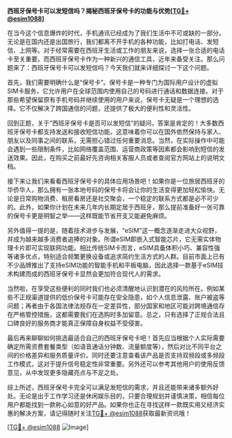 **西班牙保号卡可以发短信吗？揭秘西班牙保号卡的功能与优势[[TG💪+ @esim1088](https://t.me/s/esim1088)]**

在当今这个信息爆炸的时代，手机通讯已经成为了我们生活中不可或缺的一部分。无论是在国内还是出国旅行，我们都离不开手机的各种功能，比如打电话、发短信、上网等。对于经常需要在西班牙生活或工作的朋友来说，选择一张合适的电话卡至关重要。而西班牙保号卡作为一种新兴的通信工具，近年来备受关注。那么问题来了：西班牙保号卡可以发短信吗？今天我们就来详细探讨一下这个问题。

首先，我们需要明确什么是“保号卡”。保号卡是一种专门为国际用户设计的虚拟SIM卡服务，它允许用户在全球范围内使用自己的号码进行通话和数据连接。对于那些希望保留原有手机号码并继续使用的用户来说，保号卡无疑是一个理想的选择。它不仅解决了跨国通信的问题，还提供了极大的便利性和灵活性。

回到正题，关于“西班牙保号卡是否可以发短信”的疑问，答案是肯定的！大多数西班牙保号卡都支持发送和接收短信功能。这意味着你可以在国外依然保持与家人、朋友以及同事之间的联系，无需担心错过任何重要消息。当然，在实际操作中可能会遇到一些限制条件，比如网络覆盖范围、运营商政策等因素都会影响到短信的发送效果。因此，在购买之前最好先咨询相关客服人员或者查阅官方网站上的说明文档。

接下来让我们来看看西班牙保号卡的具体应用场景吧！如果你是一位旅居西班牙的华侨华人，那么拥有一张本地号码的保号卡将会让你的生活变得更加轻松愉快。无论是日常购物消费、租房看房还是社交聚会，一个稳定的联系方式都是必不可少的。此外，如果你计划在未来几年内长期定居于西班牙，那么提前准备好一张可靠的保号卡更是明智之举——这样既能节省开支又能避免麻烦。

另外值得一提的是，随着技术进步与发展，“eSIM”这一概念逐渐走进大众视野，并成为越来越多消费者追捧的对象。所谓eSIM即嵌入式智能芯片，它无需实体物理卡片即可实现联网功能。相比传统SIM卡而言，eSIM具备体积小巧、兼容性强等诸多优点，特别适合频繁更换设备或追求简约生活方式的人群。目前市面上已有不少品牌推出了支持eSIM功能的智能手机和平板电脑，因此选择一款基于eSIM技术构建而成的西班牙保号卡显然会更加符合现代人的需求。

当然啦，在享受这些便利的同时我们也必须清醒地认识到潜在的风险所在。例如某些不正规渠道提供的低价保号卡可能存在安全隐患，如个人信息泄露、账户被盗等问题；再者由于各国法律法规存在一定差异性，部分国家和地区可能对跨境通信存在严格管控措施，这都需要我们在选购时多加留意。总之，只有选择了正规合法且口碑良好的服务商才能真正保障自身权益不受侵害。

最后再来聊聊如何挑选最适合自己的西班牙保号卡吧！首先应当根据个人实际需要确定所需资费套餐类型（如语音通话分钟数、流量额度等），然后对比不同平台之间的价格差异和服务质量评价。同时还要注意查看该产品是否支持双频段或多频段工作模式，这对于提升信号稳定性非常重要。另外还可以参考其他用户的使用反馈意见，从中发现更多隐藏亮点与不足之处。

综上所述，西班牙保号卡完全可以满足发短信的需求，并且还能带来诸多额外好处。无论是出于工作学习还是休闲娱乐目的，只要合理规划并谨慎决策，相信每位用户都能找到一款称心如意的好产品。如果你也正在寻找这样一款既实用又经济实惠的解决方案，请记得随时关注[TG💪+ @esim1088](https://t.me/s/esim1088)获取最新资讯哦！

[[TG💪+ @esim1088](https://t.me/s/esim1088) ![Image](https://i.postimg.cc/4NQfJmqS/Snipaste-2025-05-13-00-14-12.png)]
